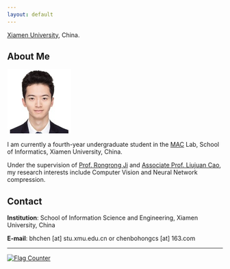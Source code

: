 ```yaml
---
layout: default
---
```


[Xiamen University](http://www.xmu.edu.cn/), China.

## About Me

<img class="profile-picture" src="BohongChen.jpg">

I am currently a fourth-year undergraduate student in the [MAC](http://mac.xmu.edu.cn/) Lab, School of Informatics, Xiamen University, China.

Under the supervision of [Prof. Rongrong Ji](http://mac.xmu.edu.cn/rrji-cn.html) and [Associate Prof. Liujuan Cao](https://information.xmu.edu.cn/info/1019/3182.htm), my research interests include Computer Vision and Neural Network compression.




## Contact

**Institution**: School of Information Science and Engineering, Xiamen University, China

**E-mail**:  bhchen [at] stu.xmu.edu.cn or chenbohongcs [at] 163.com 

---
<a href="https://info.flagcounter.com/ioa7"><img src="https://s05.flagcounter.com/count/ioa7/bg_FFFFFF/txt_000000/border_CCCCCC/columns_2/maxflags_4/viewers_0/labels_0/pageviews_1/flags_0/percent_0/" alt="Flag Counter" border="0" img class="profile-picture"></a>